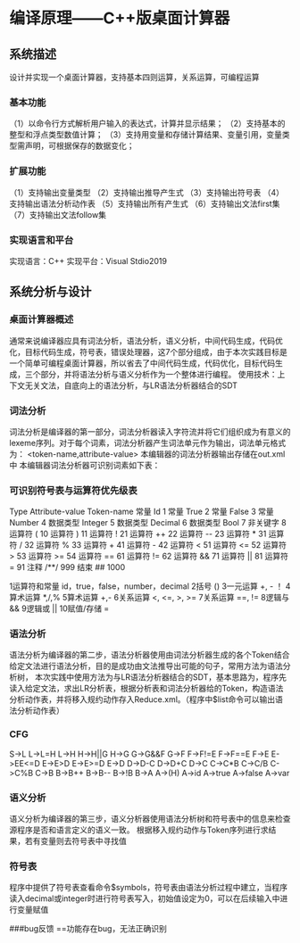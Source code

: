 # 编译原理——C++版桌面计算器
## 系统描述
设计并实现一个桌面计算器，支持基本四则运算，关系运算，可编程运算
### 基本功能
（1）以命令行方式解析用户输入的表达式，计算并显示结果；
（2）支持基本的整型和浮点类型数值计算；
（3）支持用变量和存储计算结果、变量引用，变量类型需声明，可根据保存的数据变化；
### 扩展功能
（1）支持输出变量类型
（2）支持输出推导产生式
（3）支持输出符号表
（4）支持输出语法分析动作表
（5）支持输出所有产生式
（6）支持输出文法first集
（7）支持输出文法follow集
### 实现语言和平台
实现语言：C++
实现平台：Visual Stdio2019
## 系统分析与设计
### 桌面计算器概述
通常来说编译器应具有词法分析，语法分析，语义分析，中间代码生成，代码优化，目标代码生成，符号表，错误处理器，这7个部分组成，由于本次实践目标是一个简单可编程桌面计算器，所以省去了中间代码生成，代码优化，目标代码生成，三个部分，并将语法分析与语义分析作为一个整体进行编程。
使用技术：上下文无关文法，自底向上的语法分析，与LR语法分析器结合的SDT
### 词法分析
词法分析是编译器的第一部分，词法分析器读入字符流并将它们组织成为有意义的lexeme序列。对于每个词素，词法分析器产生词法单元作为输出，词法单元格式为：
	<token-name,attribute-value>
本编辑器的词法分析器输出存储在out.xml中
本编辑器词法分析器可识别词素如下表：
### 可识别符号表与运算符优先级表
Type	Attribute-value	Token-name
常量	Id	1
常量	True	2
常量	False	3
常量	Number	4
数据类型	Integer	5
数据类型	Decimal	6
数据类型	Bool	7
非关键字		8
运算符	(	10
运算符	)	11
运算符	!	21
运算符	++	22
运算符	--	23
运算符	*	31
运算符	/	32
运算符	%	33
运算符	+	41
运算符	-	42
运算符	<	51
运算符	<=	52
运算符	>	53
运算符	>=	54
运算符	==	61
运算符	!=	62
运算符	&&	71
运算符	||	81
运算符	=	91
注释	/**/	999
结束	##	1000


1运算符和常量	id，true，false，number，decimal
2括号	()
3一元运算	+, - ！
4算术运算	*,/,%
5算术运算	+,-
6关系运算	<, <=, >, >=
7关系运算	==, !=
8逻辑与	&&
9逻辑或	||
10赋值/存储	=
### 语法分析
语法分析为编译器的第二步，语法分析器使用由词法分析器生成的各个Token结合给定文法进行语法分析，目的是成功由文法推导出可能的句子，常用方法为语法分析树，
本次实践中使用方法为与LR语法分析器结合的SDT，基本思路为，程序先读入给定文法，求出LR分析表，根据分析表和词法分析器给的Token，构造语法分析动作表，并将移入规约动作存入Reduce.xml。（程序中$list命令可以输出语法分析动作表）

### CFG
S->L
L->L=H
L->H
H->H||G
H->G
G->G&&F
G->F
F->F!=E
F->F==E
F->E
E->E<D
E->E<=D
E->E>D
E->E>=D
E->D
D->D-C
D->D+C
D->C
C->C*B
C->C/B
C->C%B
C->B
B->B++
B->B--
B->!B
B->A
A->(H)
A->id
A->true
A->false
A->var
### 语义分析
语义分析为编译器的第三步，语义分析器使用语法分析树和符号表中的信息来检查源程序是否和语言定义的语义一致。
根据移入规约动作与Token序列进行求结果，若有变量则去符号表中寻找值
### 符号表
程序中提供了符号表查看命令$symbols，符号表由语法分析过程中建立，当程序读入decimal或integer时进行符号表写入，初始值设定为0，可以在后续输入中进行变量赋值

###bug反馈
	==功能存在bug，无法正确识别

